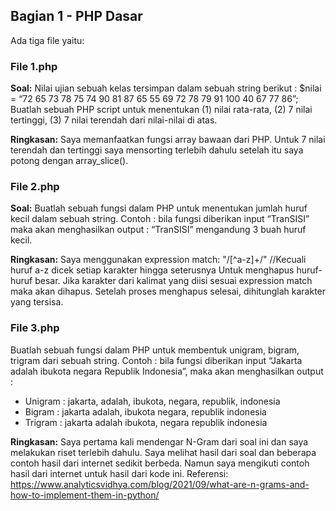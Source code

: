 ## Bagian 1 - PHP Dasar

Ada tiga file yaitu:

### File 1.php
**Soal:**
Nilai ujian sebuah kelas tersimpan dalam sebuah string berikut :
$nilai = “72 65 73 78 75 74 90 81 87 65 55 69 72 78 79 91 100 40 67 77 86”;
Buatlah sebuah PHP script untuk menentukan (1) nilai rata-rata, (2) 7 nilai tertinggi, (3) 7 nilai terendah dari nilai-nilai di atas.

**Ringkasan:**
Saya memanfaatkan fungsi array bawaan dari PHP. Untuk 7 nilai terendah dan tertinggi saya mensorting terlebih dahulu setelah itu saya potong dengan array_slice().

### File 2.php
**Soal:**
Buatlah sebuah fungsi dalam PHP untuk menentukan jumlah huruf kecil dalam sebuah string.
Contoh : bila fungsi diberikan input “TranSISI” maka akan menghasilkan output : “TranSISI” mengandung 3 buah huruf kecil.

**Ringkasan:**
Saya menggunakan expression match: "/[^a-z]+/" //Kecuali huruf a-z dicek setiap karakter hingga seterusnya Untuk menghapus huruf-huruf besar. Jika karakter dari kalimat yang diisi sesuai expression match maka akan dihapus. Setelah proses menghapus selesai, dihitunglah karakter yang tersisa.

### File 3.php
Buatlah sebuah fungsi dalam PHP untuk membentuk unigram, bigram, trigram dari sebuah string.
Contoh : bila fungsi diberikan input “Jakarta adalah ibukota negara Republik Indonesia”, maka akan menghasilkan output :
- Unigram : jakarta, adalah, ibukota, negara, republik, indonesia
- Bigram : jakarta adalah, ibukota negara, republik indonesia
- Trigram : jakarta adalah ibukota, negara republik indonesia

**Ringkasan:**
Saya pertama kali mendengar N-Gram dari soal ini dan saya melakukan riset terlebih dahulu. Saya melihat hasil dari soal dan beberapa contoh hasil dari internet sedikit berbeda. Namun saya mengikuti contoh hasil dari internet untuk hasil dari kode ini.
Referensi: https://www.analyticsvidhya.com/blog/2021/09/what-are-n-grams-and-how-to-implement-them-in-python/
